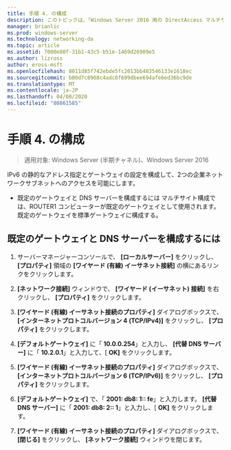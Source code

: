 ```yaml
---
title: 手順 4. の構成
description: このトピックは、「Windows Server 2016 用の DirectAccess マルチサイト展開のテストラボガイド」の一部です。
manager: brianlic
ms.prod: windows-server
ms.technology: networking-da
ms.topic: article
ms.assetid: 7000e80f-31b1-43c5-b51e-1469d26909e5
ms.author: lizross
author: eross-msft
ms.openlocfilehash: 8011d85f742ebde5fc2013bb483546133e1618ec
ms.sourcegitcommit: b00d7c8968c4adc8f699dbee694afe6ed36bc9de
ms.translationtype: MT
ms.contentlocale: ja-JP
ms.lasthandoff: 04/08/2020
ms.locfileid: "80861585"
---
```

# <a name="step-4-configure-app1"></a>手順 4. の構成

>適用対象: Windows Server (半期チャネル)、Windows Server 2016

IPv6 の静的なアドレス指定とゲートウェイの設定を構成して、2つの企業ネットワークサブネットへのアクセスを可能にします。  
  
- 既定のゲートウェイと DNS サーバーを構成するには マルチサイト構成では、ROUTER1 コンピューターが既定のゲートウェイとして使用されます。 既定のゲートウェイを標準ゲートウェイに構成する。  
  
## <a name="to-configure-the-default-gateway-and-dns-server"></a>既定のゲートウェイと DNS サーバーを構成するには  
  
1.  サーバーマネージャーコンソールで、 **[ローカルサーバー]** をクリックし、 **[プロパティ]** 領域の **[ワイヤード (有線) イーサネット接続]** の横にあるリンクをクリックします。  
  
2.  **[ネットワーク接続]** ウィンドウで、 **[ワイヤード (イーサネット) 接続]** を右クリックし、 **[プロパティ]** をクリックします。  
  
3.  **[ワイヤード (有線) イーサネット接続のプロパティ]** ダイアログボックスで、 **[インターネットプロトコルバージョン 4 (TCP/IPv4)]** をクリックし、 **[プロパティ]** をクリックします。  
  
4.  **[デフォルトゲートウェイ]** に「 **10.0.0.254**」と入力し、 **[代替 DNS サーバー]** に「 **10.2.0.1**」と入力して、[ **OK]** をクリックします。  
  
5.  **[ワイヤード (有線) イーサネット接続のプロパティ]** ダイアログボックスで、 **[インターネットプロトコルバージョン 6 (TCP/IPv6)]** をクリックし、 **[プロパティ]** をクリックします。  
  
6.  **[デフォルトゲートウェイ]** で、「 **2001: db8: 1:: fe**」と入力します。 **[代替 DNS サーバー]** に「 **2001: db8: 2:: 1**」と入力し、[ **OK]** をクリックします。  
  
7.  **[ワイヤード (有線) イーサネット接続のプロパティ]** ダイアログボックスで、 **[閉じる]** をクリックし、 **[ネットワーク接続]** ウィンドウを閉じます。  
  


